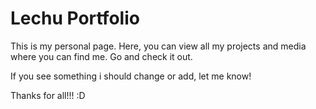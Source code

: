 # Lechu Portfolio

This is my personal page. Here, you can view all my projects and media where you can find me.
Go and check it out.

If you see something i should change or add, let me know!

Thanks for all!!! :D

